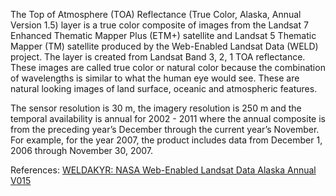 The Top of Atmosphere (TOA) Reflectance (True Color, Alaska, Annual Version 1.5) layer is a true color composite of images from the Landsat 7 Enhanced Thematic Mapper Plus (ETM+) satellite and Landsat 5 Thematic Mapper (TM) satellite produced by the Web-Enabled Landsat Data (WELD) project. The layer is created from Landsat Band 3, 2, 1 TOA reflectance. These images are called true color or natural color because the combination of wavelengths is similar to what the human eye would see. These are natural looking images of land surface, oceanic and atmospheric features.

The sensor resolution is 30 m, the imagery resolution is 250 m and the temporal availability is annual for 2002 - 2011 where the annual composite is from the preceding year’s December through the current year’s November. For example, for the year 2007, the product includes data from December 1, 2006 through November 30, 2007.

References: [WELDAKYR: NASA Web-Enabled Landsat Data Alaska Annual V015]( https://lpdaac.usgs.gov/dataset_discovery/measures/measures_products_table/weldakyr_v015)
